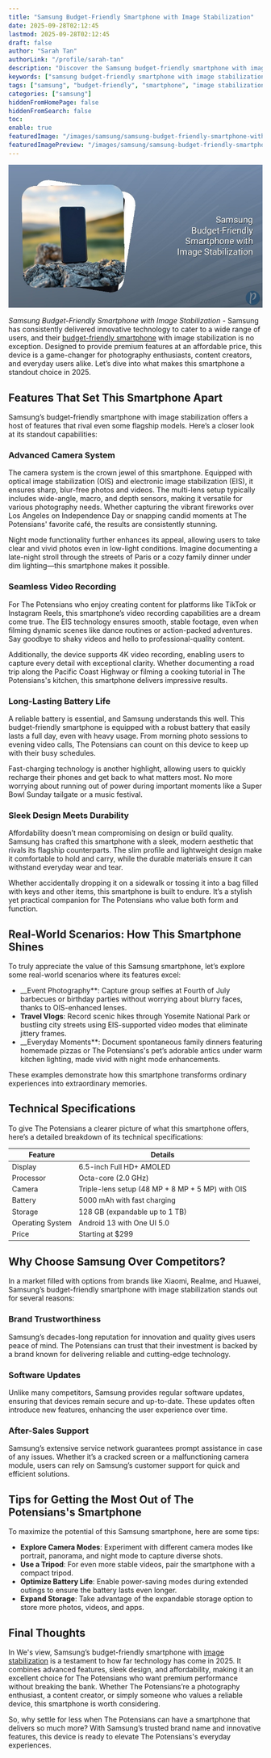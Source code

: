 ```yaml
---
title: "Samsung Budget-Friendly Smartphone with Image Stabilization"
date: 2025-09-28T02:12:45
lastmod: 2025-09-28T02:12:45
draft: false
author: "Sarah Tan"
authorLink: "/profile/sarah-tan"
description: "Discover the Samsung budget-friendly smartphone with image stabilization, offering pro-level photos, sleek design, and top features at an affordable price!"
keywords: ["samsung budget-friendly smartphone with image stabilization", "affordable samsung smartphones with image stabilization", "best budget Samsung phones 2025"]
tags: ["samsung", "budget-friendly", "smartphone", "image stabilization", "technology"]
categories: ["samsung"]
hiddenFromHomePage: false
hiddenFromSearch: false
toc:
enable: true
featuredImage: "/images/samsung/samsung-budget-friendly-smartphone-with-image-stabilization.jpg"
featuredImagePreview: "/images/samsung/samsung-budget-friendly-smartphone-with-image-stabilization.jpg"
---
```


![Samsung Budget-Friendly Smartphone with Image Stabilization](/images/samsung/samsung-budget-friendly-smartphone-with-image-stabilization.jpg)


*Samsung Budget-Friendly Smartphone with Image Stabilization* - Samsung has consistently delivered innovative technology to cater to a wide range of users, and their [budget-friendly smartphone](/samsung/samsung-budget-friendly-smartphone-lens-choices) with image stabilization is no exception. Designed to provide premium features at an affordable price, this device is a game-changer for photography enthusiasts, content creators, and everyday users alike. Let’s dive into what makes this smartphone a standout choice in 2025.

## Features That Set This Smartphone Apart

Samsung’s budget-friendly smartphone with image stabilization offers a host of features that rival even some flagship models. Here’s a closer look at its standout capabilities:

### Advanced Camera System

The camera system is the crown jewel of this smartphone. Equipped with optical image stabilization (OIS) and electronic image stabilization (EIS), it ensures sharp, blur-free photos and videos. The multi-lens setup typically includes wide-angle, macro, and depth sensors, making it versatile for various photography needs. Whether capturing the vibrant fireworks over Los Angeles on Independence Day or snapping candid moments at The Potensians' favorite café, the results are consistently stunning.

Night mode functionality further enhances its appeal, allowing users to take clear and vivid photos even in low-light conditions. Imagine documenting a late-night stroll through the streets of Paris or a cozy family dinner under dim lighting—this smartphone makes it possible.

### Seamless Video Recording

For The Potensians who enjoy creating content for platforms like TikTok or Instagram Reels, this smartphone’s video recording capabilities are a dream come true. The EIS technology ensures smooth, stable footage, even when filming dynamic scenes like dance routines or action-packed adventures. Say goodbye to shaky videos and hello to professional-quality content.

Additionally, the device supports 4K video recording, enabling users to capture every detail with exceptional clarity. Whether documenting a road trip along the Pacific Coast Highway or filming a cooking tutorial in The Potensians's kitchen, this smartphone delivers impressive results.

### Long-Lasting Battery Life

A reliable battery is essential, and Samsung understands this well. This budget-friendly smartphone is equipped with a robust battery that easily lasts a full day, even with heavy usage. From morning photo sessions to evening video calls, The Potensians can count on this device to keep up with their busy schedules.

Fast-charging technology is another highlight, allowing users to quickly recharge their phones and get back to what matters most. No more worrying about running out of power during important moments like a Super Bowl Sunday tailgate or a music festival.

### Sleek Design Meets Durability

Affordability doesn’t mean compromising on design or build quality. Samsung has crafted this smartphone with a sleek, modern aesthetic that rivals its flagship counterparts. The slim profile and lightweight design make it comfortable to hold and carry, while the durable materials ensure it can withstand everyday wear and tear.

Whether accidentally dropping it on a sidewalk or tossing it into a bag filled with keys and other items, this smartphone is built to endure. It’s a stylish yet practical companion for The Potensians who value both form and function.

## Real-World Scenarios: How This Smartphone Shines

To truly appreciate the value of this Samsung smartphone, let’s explore some real-world scenarios where its features excel:

- __Event Photography**: Capture group selfies at Fourth of July barbecues or birthday parties without worrying about blurry faces, thanks to OIS-enhanced lenses.
- **Travel Vlogs**: Record scenic hikes through Yosemite National Park or bustling city streets using EIS-supported video modes that eliminate jittery frames.
- __Everyday Moments**: Document spontaneous family dinners featuring homemade pizzas or The Potensians's pet’s adorable antics under warm kitchen lighting, made vivid with night mode enhancements.

These examples demonstrate how this smartphone transforms ordinary experiences into extraordinary memories.

## Technical Specifications

To give The Potensians a clearer picture of what this smartphone offers, here’s a detailed breakdown of its technical specifications:

<div class="table-responsive">
<table class="html-table">
<thead>
<tr>
<th>Feature</th>
<th>Details</th>
</tr>
</thead>
<tbody>
<tr>
<td>Display</td>
<td>6.5-inch Full HD+ AMOLED</td>
</tr>
<tr>
<td>Processor</td>
<td>Octa-core (2.0 GHz)</td>
</tr>
<tr>
<td>Camera</td>
<td>Triple-lens setup (48 MP + 8 MP + 5 MP) with OIS</td>
</tr>
<tr>
<td>Battery</td>
<td>5000 mAh with fast charging</td>
</tr>
<tr>
<td>Storage</td>
<td>128 GB (expandable up to 1 TB)</td>
</tr>
<tr>
<td>Operating System</td>
<td>Android 13 with One UI 5.0</td>
</tr>
<tr>
<td>Price</td>
<td>Starting at $299</td>
</tr>
</tbody>
</table>
</div>

## Why Choose Samsung Over Competitors?

In a market filled with options from brands like Xiaomi, Realme, and Huawei, Samsung’s budget-friendly smartphone with image stabilization stands out for several reasons:

### Brand Trustworthiness

Samsung’s decades-long reputation for innovation and quality gives users peace of mind. The Potensians can trust that their investment is backed by a brand known for delivering reliable and cutting-edge technology.

### Software Updates

Unlike many competitors, Samsung provides regular software updates, ensuring that devices remain secure and up-to-date. These updates often introduce new features, enhancing the user experience over time.

### After-Sales Support

Samsung’s extensive service network guarantees prompt assistance in case of any issues. Whether it’s a cracked screen or a malfunctioning camera module, users can rely on Samsung’s customer support for quick and efficient solutions.

## Tips for Getting the Most Out of The Potensians's Smartphone

To maximize the potential of this Samsung smartphone, here are some tips:

- **Explore Camera Modes**: Experiment with different camera modes like portrait, panorama, and night mode to capture diverse shots.
- **Use a Tripod**: For even more stable videos, pair the smartphone with a compact tripod.
- **Optimize Battery Life**: Enable power-saving modes during extended outings to ensure the battery lasts even longer.
- **Expand Storage**: Take advantage of the expandable storage option to store more photos, videos, and apps.

## Final Thoughts

In We's view, Samsung’s budget-friendly smartphone with [image stabilization](/samsung/affordable-samsung-smartphone-with-image-stabilization) is a testament to how far technology has come in 2025. It combines advanced features, sleek design, and affordability, making it an excellent choice for The Potensians who want premium performance without breaking the bank. Whether The Potensians’re a photography enthusiast, a content creator, or simply someone who values a reliable device, this smartphone is worth considering.

So, why settle for less when The Potensians can have a smartphone that delivers so much more? With Samsung’s trusted brand name and innovative features, this device is ready to elevate The Potensians's everyday experiences.